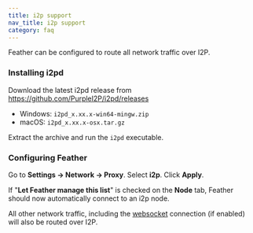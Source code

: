 ```yaml
---
title: i2p support
nav_title: i2p support
category: faq
---
```


Feather can be configured to route all network traffic over I2P.

### Installing i2pd

Download the latest i2pd release from https://github.com/PurpleI2P/i2pd/releases

- Windows: `i2pd_x.xx.x-win64-mingw.zip`
- macOS: `i2pd_x.xx.x-osx.tar.gz`

Extract the archive and run the `i2pd` executable.

### Configuring Feather

Go to **Settings → Network → Proxy**. Select **i2p**. Click **Apply**.

If "**Let Feather manage this list**" is checked on the **Node** tab, Feather should now automatically connect to an i2p node.

All other network traffic, including the [websocket](websocket) connection (if enabled) will also be routed over I2P.